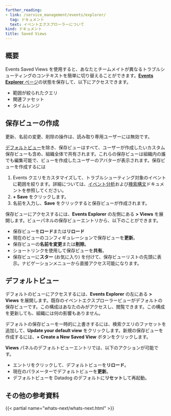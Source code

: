 ```yaml
---
further_reading:
- link: /service_management/events/explorer/
  tag: ドキュメント
  text: イベントエクスプローラーについて
kind: ドキュメント
title: Saved Views
---
```


## 概要

Events Saved Views を使用すると、あなたとチームメイトが異なるトラブルシューティングのコンテキストを簡単に切り替えることができます。[**Events Explorer** ページ][1]の状態を保存して、以下にアクセスできます。
- 範囲が絞られたクエリ
- 関連ファセット
- タイムレンジ

## 保存ビューの作成

<div class="alert alert-info">更新、名前の変更、削除の操作は、読み取り専用ユーザーには無効です。</div>

[デフォルトビュー](#default-views)を除き、保存ビューはすべて、ユーザーが作成したいカスタム保存ビューも含め、組織全体で共有されます。これらの保存ビューは組織内の誰でも編集可能で、ビューを作成したユーザーのアバターが表示されます。保存ビューを作成するには
1. Events クエリをカスタマイズして、トラブルシューティング対象のイベントに範囲を絞ります。詳細については、[イベント分析][2]および[検索構文][3]ドキュメントを参照してください。
1. **+ Save** をクリックします。
1. 名前を入力し、**Save** をクリックすると保存ビューが作成されます。

保存ビューにアクセスするには、**Events Explorer** の左側にある **> Views** を展開します。ビューパネルの保存ビューエントリから、以下のことができます。

* 保存ビューを**ロード**または**リロード** 
* 現在のビューのコンフィギュレーションで保存ビューを**更新**。
* 保存ビューの**名前を変更**または**削除**。
* ショートリンクを使用して保存ビューを**共有**。
* 保存ビューに**スター** (お気に入り) を付けて、保存ビューリストの先頭に表示。ナビゲーションメニューから直接アクセス可能になります。

## デフォルトビュー

デフォルトのビューにアクセスするには、**Events Explorer** の左にある **> Views** を展開します。既存のイベントエクスプローラービューがデフォルトの保存ビューです。この構成はあなたのみがアクセスし、閲覧できます。この構成を更新しても、組織には何の影響もありません。

デフォルトの保存ビューを一時的に上書きするには、検索クエリのファセットを追加して、**Update your default view** をクリックします。新規の保存ビューを作成するには、**+ Create a New Saved View** ボタンをクリックします。

**Views** パネルのデフォルトビューエントリでは、以下のアクションが可能です。
* エントリをクリックして、デフォルトビューを**リロード**。
* 現在のパラメーターでデフォルトビューを**更新**。
* デフォルトビューを Datadog のデフォルトに**リセット**して再起動。

## その他の参考資料

{{< partial name="whats-next/whats-next.html" >}}

[1]: https://app.datadoghq.com/event/explorer
[2]: /ja/service_management/events/explorer/searching
[3]: /ja/service_management/events/explorer/searching